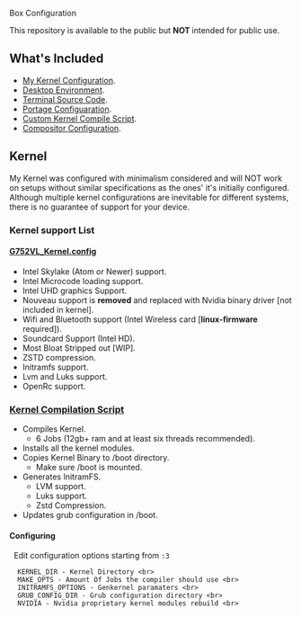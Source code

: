 
 Box Configuration

This repository is available to the public but <b> NOT </b>intended for public use.

## What's Included

- <a href="./kernel/">My Kernel Configuration</a>.
- <a href="./dwm">Desktop Environment</a>.
- <a href="./st">Terminal Source Code</a>.
- <a href="./portage/make.conf">Portage Configuaration</a>.
- <a href="./kernel/compile">Custom Kernel Compile Script</a>.
- <a href="./picom/picom.conf">Compositor Configuration</a>.

## Kernel

My Kernel was configured with minimalism considered and will NOT work on setups without similar specifications as the ones' it's initially configured. Although multiple kernel configurations are inevitable for different systems, there is no guarantee of support for your device.

### Kernel support List

#### <a href="./kernel/g752vl_kernel.config">G752VL_Kernel.config</a>

- Intel Skylake (Atom or Newer) support.
- Intel Microcode loading support.
- Intel UHD graphics Support.
- Nouveau support is <b>removed</b> and replaced with Nvidia binary driver [not included in kernel].
- Wifi and Bluetooth support (Intel Wireless card [<b>linux-firmware</b> required]).
- Soundcard Support (Intel HD).
- Most Bloat Stripped out [WIP].
- ZSTD compression.
- Initramfs support.
- Lvm and Luks support.
- OpenRc support.

### <a href="./kernel/compile">Kernel Compilation Script</a>

- Compiles Kernel.
  - 6 Jobs (12gb+ ram and at least six threads recommended).
- Installs all the kernel modules.
- Copies Kernel Binary to /boot directory.
  - Make sure /boot is mounted.
- Generates InitramFS.
  - LVM support.
  - Luks support.
  - Zstd Compression.
- Updates grub configuration in /boot.

#### Configuring

&nbsp; Edit configuration options starting from `:3` <br>

```
  KERNEL_DIR - Kernel Directory <br>
  MAKE_OPTS - Amount Of Jobs the compiler should use <br>
  INITRAMFS_OPTIONS - Genkernel paramaters <br>
  GRUB_CONFIG_DIR - Grub configuration directory <br>
  NVIDIA - Nvidia proprietary kernel modules rebuild <br>
```

